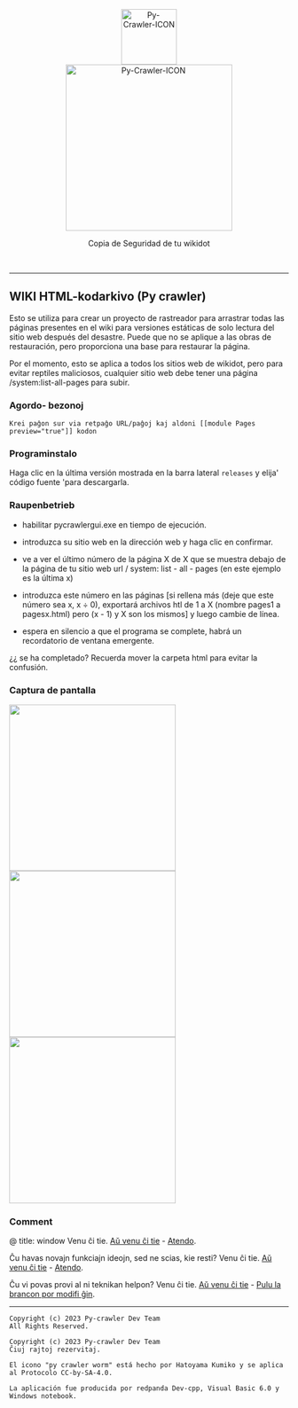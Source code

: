 <div class="center" align="center">
  <a href="#">
    <img alt="Py-Crawler-ICON" src="https://helloosdisk.wikidot.com/local--files/file:github/Pyc" width="100px">
  </a><br/>
  <img alt="Py-Crawler-ICON" src="https://helloosdisk.wikidot.com/local--files/file:github/pyctext.png" width="300px">
  <p>Copia de Seguridad de tu wikidot</p>
  <img alt="" src="https://img.shields.io/github/license/HelloOSMe/Py-crawler">&nbsp;&nbsp;<img alt="" src="https://img.shields.io/github/v/release/HelloOSMe/Py-Crawler?include_prereleases">&nbsp;&nbsp;<img alt="" src="https://img.shields.io/github/stars/HelloOSMe/Py-crawler">
</div>

----------
## WIKI HTML-kodarkivo (Py crawler)

Esto se utiliza para crear un proyecto de rastreador para arrastrar todas las páginas presentes en el wiki para versiones estáticas de solo lectura del sitio web después del desastre. Puede que no se aplique a las obras de restauración, pero proporciona una base para restaurar la página.

Por el momento, esto se aplica a todos los sitios web de wikidot, pero para evitar reptiles maliciosos, cualquier sitio web debe tener una página /system:list-all-pages para subir.

### **Agordo- bezonoj**
```
Krei paĝon sur via retpaĝo URL/paĝoj kaj aldoni [[module Pages preview="true"]] kodon
```

### **Programinstalo**

Haga clic en la última versión mostrada en la barra lateral `releases` y elija' código fuente 'para descargarla.

### **Raupenbetrieb**
* habilitar pycrawlergui.exe en tiempo de ejecución.

* introduzca su sitio web en la dirección web y haga clic en confirmar.

* ve a ver el último número de la página X de X que se muestra debajo de la página de tu sitio web url / system: list - all - pages (en este ejemplo es la última x)

* introduzca este número en las páginas [si rellena más (deje que este número sea x, x ÷ 0), exportará archivos htl de 1 a X (nombre pages1 a pagesx.html) pero (x - 1) y X son los mismos] y luego cambie de línea.

* espera en silencio a que el programa se complete, habrá un recordatorio de ventana emergente.

¿¿ se ha completado? Recuerda mover la carpeta html para evitar la confusión.

### **Captura de pantalla**
<img alt="" src="https://s1.ax1x.com/2023/02/20/pSXVpQJ.jpg" width="300px">  
<img alt="" src="https://s1.ax1x.com/2023/02/20/pSXExWF.jpg" width="300px">  
<img alt="" src="https://s1.ax1x.com/2023/02/20/pSXEzz4.jpg" width="300px">

### **Comment**

@ title: window Venu ĉi tie. [Aŭ venu ĉi tie](http://ld-private-website.wikidot.com/forum/c-7602918/pyc) - [Atendo](https://github.com/TimeLine-Bookstore/Py-crawler/issues).

Ĉu havas novajn funkciajn ideojn, sed ne scias, kie resti? Venu ĉi tie. [Aŭ venu ĉi tie](http://ld-private-website.wikidot.com/forum/t-15402049/pyc-1-1-0-1-9) - [Atendo](https://github.com/TimeLine-Bookstore/Py-crawler/issues).

Ĉu vi povas provi al ni teknikan helpon? Venu ĉi tie. [Aŭ venu ĉi tie](http://ld-private-website.wikidot.com/forum/c-7602920/) - [Pulu la brancon por modifi ĝin](https://github.com/TimeLine-Bookstore/Py-crawler/fork).

----------

```
Copyright (c) 2023 Py-crawler Dev Team
All Rights Reserved.

Copyright (c) 2023 Py-crawler Dev Team
Ĉiuj rajtoj rezervitaj.

El icono "py crawler worm" está hecho por Hatoyama Kumiko y se aplica al Protocolo CC-by-SA-4.0.

La aplicación fue producida por redpanda Dev-cpp, Visual Basic 6.0 y Windows notebook.
```
